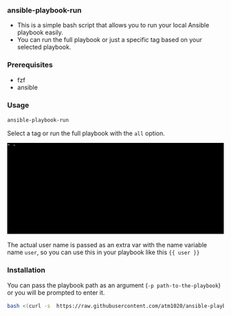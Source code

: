 ### ansible-playbook-run

* This is a simple bash script that allows you to run your local Ansible playbook easily.
* You can run the full playbook or just a specific tag based on your selected playbook.

### Prerequisites
- fzf
- ansible

### Usage
 ```bash 
ansible-playbook-run
```
Select a tag or run the full playbook with the ```all``` option.


![commit_graph](img/demo.gif)

The actual user name is passed as an extra var with the name variable name ```user```,
so you can  use this in your playbook like this ```{{ user }}```

### Installation
You can pass the playbook path as an argument (```-p path-to-the-playbook```) or you will be prompted to enter it.

```bash
bash <(curl -s  https://raw.githubusercontent.com/atm1020/ansible-playbook-run/main/installer.sh)
```
